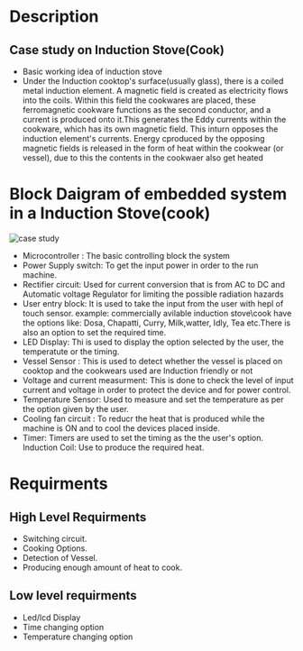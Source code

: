 # Description
## Case study on Induction Stove(Cook)
* Basic working idea of induction stove
* Under the Induction cooktop's surface(usually glass), there is a coiled metal induction element. A magnetic field is created as electricity flows into the coils. Within this field the cookwares are placed, these  ferromagnetic cookware functions as the second conductor, and a current is produced onto it.This generates the Eddy currents  within the cookware, which has its own magnetic field. This inturn opposes the induction element's currents. Energy cproduced by the opposing magnetic fields is released in the form of heat within the cookwear (or vessel), due to this the contents in the cookwaer also get heated



# Block Daigram of embedded system in a Induction Stove(cook)
![case study](https://user-images.githubusercontent.com/98839182/154834134-520da511-49fd-406a-82b2-adc671a01ce6.PNG)



* Microcontroller : The basic controlling block the system
* Power Supply switch: To get the input power in order to the run machine.
* Rectifier circuit: Used for current conversion that is from AC to DC and Automatic voltage Regulator for limiting the possible  radiation hazards
* User entry block: It is used to take the input from the user with hepl of touch sensor. example: commercially avilable induction stove\cook have the options like: Dosa, Chapatti, Curry, Milk,watter, Idly, Tea etc.There is also an option to set the required time.
* LED Display: Thi is used to display the option selected by the user, the temperatute or the timing.
* Vessel Sensor : This is used to detect whether the  vessel is placed on cooktop and the cookwears  used are Induction friendly or not
* Voltage and current measurment: This is done to check the level of input current and voltage in order to protect the device and for power control.
* Temperature Sensor: Used to measure and set the temperature as per the option given by the user.
* Cooling fan  circuit : To reducr the heat that is produced while the machine is ON and to cool the devices placed inside.
* Timer: Timers are used to set the timing as the the user's option.
Induction Coil: Use to produce the required heat.

# Requirments
## High Level Requirments
* Switching circuit.
* Cooking Options.
* Detection of Vessel.
* Producing enough amount of heat to cook.

 
 ## Low level requirments
 * Led/lcd  Display
 * Time changing option
 * Temperature changing option



